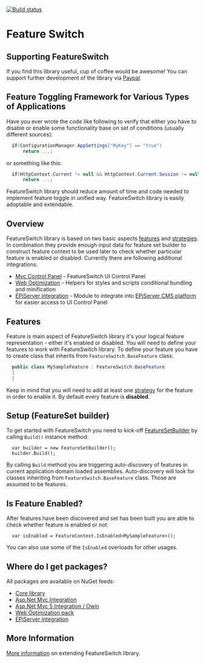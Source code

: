 [![Build status](https://ci.appveyor.com/api/projects/status/clard5agcutb7ctc/branch/master?svg=true)](https://ci.appveyor.com/project/ValdisIljuconoks/featureswitch/branch/master)

# Feature Switch

## Supporting FeatureSwitch

If you find this library useful, cup of coffee would be awesome! You can support further development of the library via [Paypal](https://paypal.me/valdisiljuconoks).

## Feature Toggling Framework for Various Types of Applications
Have you ever wrote the code like following to verify that either you have to disable or enable some functionality base on set of conditions (usually different sources):

```csharp
  if(ConfigurationManager.AppSettings["MyKey"] == "true")
      return ...;
```

or something like this:

```csharp
  if(HttpContext.Current != null && HttpContext.Current.Session != null && HttpContext.Current.Session["MyKey"] == "true")
      return ...;
```

FeatureSwitch library should reduce amount of time and code needed to implement feature toggle in unified way.
FeatureSwitch library is easily adoptable and extendable.

## Overview
FeatureSwitch library is based on two basic aspects [features](https://github.com/valdisiljuconoks/FeatureSwitch/wiki#features) and [strategies](https://github.com/valdisiljuconoks/FeatureSwitch/wiki#strategies). In combination they provide enough input data for feature set builder to construct feature context to be used later to check whether particular feature is enabled or disabled.
Currently there are following additional integrations:
* [Mvc Control Panel](https://github.com/valdisiljuconoks/FeatureSwitch/wiki/Asp.Net-MVC-Integration) - FeatureSwitch UI Control Panel
* [Web Optimization](https://github.com/valdisiljuconoks/FeatureSwitch/wiki/Web-Optimization-Helpers) - Helpers for styles and scripts conditional bundling and minification
* [EPiServer integration](https://github.com/valdisiljuconoks/FeatureSwitch/wiki/EPiServer-Integration) - Module to integrate into [EPiServer CMS platform](http://www.episerver.com) for easier access to UI Control Panel

## Features
Feature is main aspect of FeatureSwitch library it's your logical feature representation - either it's enabled or disabled. You will need to define your features to work with FeatureSwitch library.
To define your feature you have to create class that inherits from `FeatureSwitch.BaseFeature` class:

```csharp
  public class MySampleFeature : FeatureSwitch.BaseFeature
  {
  }
```

Keep in mind that you will need to add at least one [strategy](https://github.com/valdisiljuconoks/FeatureSwitch/wiki#strategies) for the feature in order to enable it.
By default every feature is **disabled**.


## Setup (FeatureSet builder)
To get started with FeatureSwitch you need to kick-off [FeatureSetBuilder](https://github.com/valdisiljuconoks/FeatureSwitch/blob/master/FeatureSwitch/FeatureSetBuilder.cs) by calling `Build()` instance method:

```
  var builder = new FeatureSetBuilder();
  builder.Build();
```

By calling `Build` method you are triggering auto-discovery of features in current application domain loaded assemblies. Auto-discovery will look for classes inheriting from `FeatureSwitch.BaseFeature` class. Those are assumed to be features.

## Is Feature Enabled?
After features have been discovered and set has been built you are able to check whether feature is enabled or not:

```
  var isEnabled = FeatureContext.IsEnabled<MySampleFeature>();
```

You can also use some of the `IsEnabled` overloads for other usages.

## Where do I get packages?
All packages are available on NuGet feeds:
* [Core library](https://www.nuget.org/packages/FeatureSwitch/)
* [Asp.Net Mvc Integration](https://www.nuget.org/packages/FeatureSwitch.AspNet.Mvc/)
* [Asp.Net Mvc 5 Integration / Owin](https://www.nuget.org/packages/FeatureSwitch.AspNet.Mvc5/)
* [Web Optimization pack](https://www.nuget.org/packages/FeatureSwitch.Web.Optimization/)
* [EPiServer integration](http://nuget.episerver.com/en/OtherPages/Package/?packageId=FeatureSwitch.EPiServer)

## More Information
[More information](https://github.com/valdisiljuconoks/FeatureSwitch/wiki/Extending-FeatureSwitch-library) on extending FeatureSwitch library.
